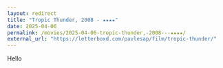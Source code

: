 ```yaml
---
layout: redirect
title: "Tropic Thunder, 2008 - ★★★★"
date: 2025-04-06
permalink: /movies/2025-04-06-tropic-thunder,-2008---★★★★/
external_url: "https://letterboxd.com/pavlesap/film/tropic-thunder/"
---
```

Hello
